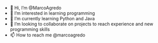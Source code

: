 - 👋 Hi, I’m @MarcoAgredo
- 👀 I’m interested in learning programming
- 🌱 I’m currently learning Python and Java
- 💞️ I’m looking to collaborate on projects to reach experience and new programming skills
- 📫 How to reach me @marcoagredo

<!---
MarcoAgredo/MarcoAgredo is a ✨ special ✨ repository because its `README.md` (this file) appears on your GitHub profile.
You can click the Preview link to take a look at your changes.
--->

